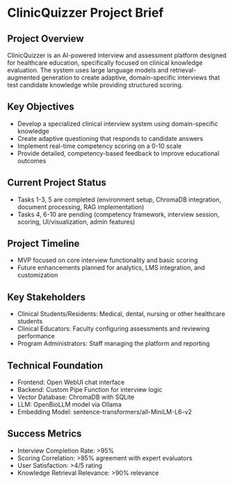 # ClinicQuizzer Project Brief

## Project Overview

ClinicQuizzer is an AI-powered interview and assessment platform designed for healthcare education, specifically focused on clinical knowledge evaluation. The system uses large language models and retrieval-augmented generation to create adaptive, domain-specific interviews that test candidate knowledge while providing structured scoring.

## Key Objectives

- Develop a specialized clinical interview system using domain-specific knowledge
- Create adaptive questioning that responds to candidate answers
- Implement real-time competency scoring on a 0-10 scale
- Provide detailed, competency-based feedback to improve educational outcomes

## Current Project Status

- Tasks 1-3, 5 are completed (environment setup, ChromaDB integration, document processing, RAG implementation)
- Tasks 4, 6-10 are pending (competency framework, interview session, scoring, UI/visualization, admin features)

## Project Timeline

- MVP focused on core interview functionality and basic scoring
- Future enhancements planned for analytics, LMS integration, and customization

## Key Stakeholders

- Clinical Students/Residents: Medical, dental, nursing or other healthcare students
- Clinical Educators: Faculty configuring assessments and reviewing performance
- Program Administrators: Staff managing the platform and reporting

## Technical Foundation

- Frontend: Open WebUI chat interface
- Backend: Custom Pipe Function for interview logic
- Vector Database: ChromaDB with SQLite
- LLM: OpenBioLLM model via Ollama
- Embedding Model: sentence-transformers/all-MiniLM-L6-v2

## Success Metrics

- Interview Completion Rate: >95%
- Scoring Correlation: >85% agreement with expert evaluators
- User Satisfaction: >4/5 rating
- Knowledge Retrieval Relevance: >90% relevance
